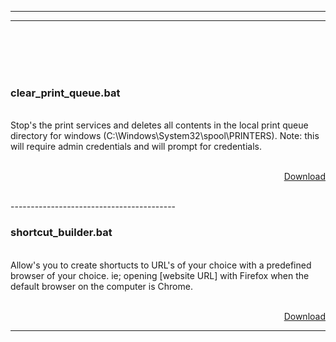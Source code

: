 
-----------------------------------------
-----------------------------------------
</br>
</br>
</br>



</br>
<h3> clear_print_queue.bat</h3>
</br>
Stop's the print services and deletes all contents in the local print queue directory for windows (C:\Windows\System32\spool\PRINTERS). 
Note: this will require admin credentials and will prompt for credentials.
</br>
</br>
<p align="right"><a href="https://download-directory.github.io?url=https://raw.githubusercontent.com/chrisjbawden/scripts-programs/master/Windows/shortcut_builder.bat">Download</a></p>
</br>
-----------------------------------------
</br>
<h3>shortcut_builder.bat</h3>
</br>
Allow's you to create shortucts to URL's of your choice with a predefined browser of your choice. ie; opening [website URL] with Firefox when the default browser on the computer is Chrome.
</br>
</br>
<p align="right"><a href="https://download-directory.github.io ?url=https://raw.githubusercontent.com/chrisjbawden/scripts-programs/master/Windows/shortcut_builder.bat">Download</a></p>

-----------------------------------------
